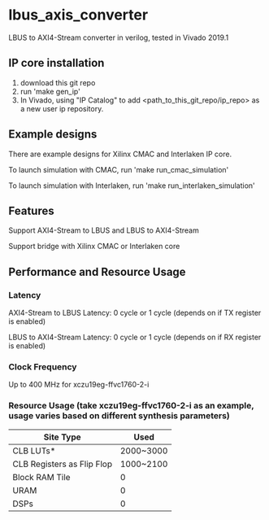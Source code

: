 # lbus_axis_converter
LBUS to AXI4-Stream converter in verilog, tested in Vivado 2019.1

## IP core installation
1. download this git repo
2. run 'make gen_ip'
3. In Vivado, using "IP Catalog" to add <path_to_this_git_repo/ip_repo> as a new user ip repository.

## Example designs
There are example designs for Xilinx CMAC and Interlaken IP core.

To launch simulation with CMAC, run 'make run_cmac_simulation'

To launch simulation with Interlaken, run 'make run_interlaken_simulation'

## Features
Support AXI4-Stream to LBUS and LBUS to AXI4-Stream

Support bridge with Xilinx CMAC or Interlaken core

## Performance and Resource Usage

### Latency 
AXI4-Stream to LBUS Latency: 0 cycle or 1 cycle (depends on if TX register is enabled)

LBUS to AXI4-Stream Latency: 0 cycle or 1 cycle (depends on if RX register is enabled)

### Clock Frequency
Up to 400 MHz for xczu19eg-ffvc1760-2-i

### Resource Usage (take xczu19eg-ffvc1760-2-i as an example, usage varies based on different synthesis parameters)
|          Site Type         |    Used   |
| -------------------------- | --------- |
| CLB LUTs*                  | 2000~3000 |
| CLB Registers as Flip Flop | 1000~2100 |
| Block RAM Tile             |    0      |
| URAM                       |    0      |
| DSPs                       |    0      |
